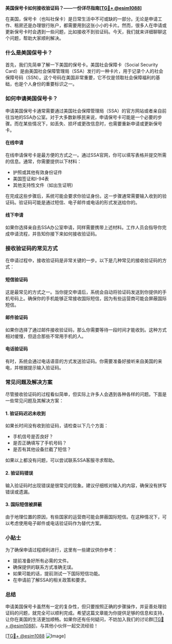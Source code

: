 **美国保号卡如何接收验证码？——一份详尽指南[[TG💪+ @esim1088](https://t.me/s/esim1088)]**

在美国，保号卡（也叫社保卡）是日常生活中不可或缺的一部分。无论是申请工作、租房还是办理银行账户，都需要用到这张小小的卡片。然而，很多人在申请或更新保号卡时会遇到一些问题，比如接收不到验证码。今天，我们就来详细聊聊这个问题，帮助大家顺利解决。

### 什么是美国保号卡？

首先，我们先简单了解一下美国的保号卡。美国社会保障卡（Social Security Card）是由美国社会保障管理局（SSA）发行的一种卡片，用于记录个人的社会保障号码（SSN）。这个号码在美国非常重要，它不仅是领取社会保障福利的基础，也是个人身份的重要标识之一。

### 如何申请美国保号卡？

申请美国保号卡通常需要通过美国社会保障管理局（SSA）的官方网站或者亲自前往当地的SSA办公室。对于大多数新移民来说，申请保号卡可能是一个必要的步骤。而在某些情况下，如丢失、损坏或更改信息时，也需要重新申请或更新保号卡。

#### 在线申请

在线申请保号卡是最方便的方式之一。通过SSA官网，你可以填写表格并提交所需的信息。通常，你需要提供以下材料：

- 护照或其他有效身份证件
- 美国签证和I-94表
- 其他支持性文件（如出生证明）

在完成这些步骤后，系统可能会要求你验证身份。这一步骤通常需要输入收到的验证码。验证码可能是通过短信、电子邮件或电话的形式发送给你的。

#### 线下申请

如果你选择亲自去SSA办公室申请，同样需要携带上述材料。工作人员会指导你完成申请流程，并告知你接下来如何接收验证码。

### 接收验证码的常见方式

在申请过程中，接收验证码是非常关键的一步。以下是几种常见的接收验证码的方式：

#### 短信验证码

这是最常见的方式之一。当你提交申请后，系统会自动将验证码发送到你提供的手机号码上。确保你的手机能够正常接收国际短信，因为有些运营商可能会屏蔽国际短信。

#### 邮件验证码

如果你选择了通过邮件接收验证码，那么你需要等待一段时间才能收到。这种方式相对缓慢，但适合那些不常用手机的人。

#### 电话验证码

有时，系统会通过电话语音的方式发送验证码。你需要准备好接听来自美国的来电，并根据提示输入验证码。

### 常见问题及解决方案

尽管接收验证码的过程看似简单，但实际上许多人会遇到各种各样的问题。下面是一些常见问题及其解决方案：

#### 1. 验证码迟迟未收到

如果长时间没有收到验证码，请检查以下几个方面：

- 手机信号是否良好？
- 是否正确填写了手机号码？
- 是否有其他设备拦截了短信？

如果以上都没有问题，可以尝试联系SSA客服寻求帮助。

#### 2. 验证码错误

输入验证码时出现错误是很常见的现象。建议仔细核对输入的内容，确保没有拼写错误或遗漏。

#### 3. 国际短信被屏蔽

由于地理位置的原因，有些国家的运营商可能会屏蔽国际短信。在这种情况下，可以考虑使用电子邮件或电话验证码作为替代方案。

### 小贴士

为了确保申请过程顺利进行，这里有一些建议供你参考：

- 提前准备好所有必需的文件。
- 确保提供的联系方式准确无误。
- 如果可能的话，提前测试一下国际短信功能。
- 在申请前了解SSA的相关政策和要求。

### 总结

申请美国保号卡虽然有一定的复杂性，但只要按照正确的步骤操作，并妥善处理验证码的问题，就完全可以顺利完成。希望这篇文章能为你提供足够的信息和支持，让你在美国的生活更加顺畅。如果你还有任何疑问，不妨加入我们的讨论群[[TG💪+ @esim1088](https://t.me/s/esim1088)]，与其他小伙伴一起交流经验！

[[TG💪+ @esim1088](https://t.me/s/esim1088) ![Image](https://i.postimg.cc/4NQfJmqS/Snipaste-2025-05-13-00-14-12.png)]
